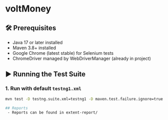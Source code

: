 # voltMoney

## 🛠 Prerequisites
- Java 17 or later installed
- Maven 3.8+ installed
- Google Chrome (latest stable) for Selenium tests
- ChromeDriver managed by WebDriverManager (already in project)

## ▶ Running the Test Suite

### 1. Run with default `testng1.xml`
```bash
mvn test -D testng.suite.xml=testng1 -D maven.test.failure.ignore=true

## Reports
 - Reports can be found in extent-report/
